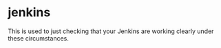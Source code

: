 # jenkins
This is used to just checking that your Jenkins are working clearly under these circumstances.
